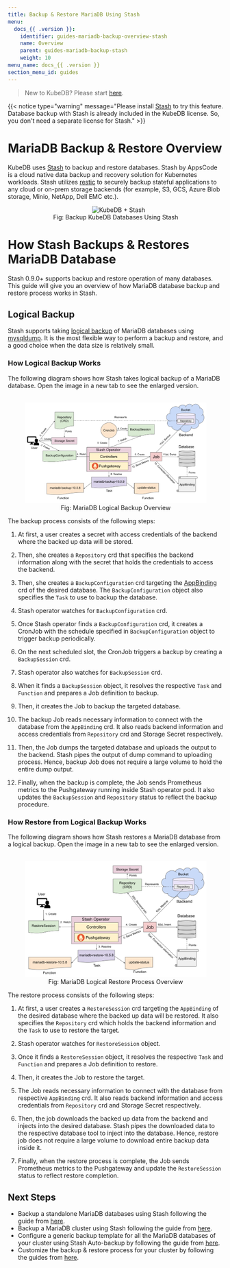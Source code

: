 ```yaml
---
title: Backup & Restore MariaDB Using Stash
menu:
  docs_{{ .version }}:
    identifier: guides-mariadb-backup-overview-stash
    name: Overview
    parent: guides-mariadb-backup-stash
    weight: 10
menu_name: docs_{{ .version }}
section_menu_id: guides
---
```


> New to KubeDB? Please start [here](/docs/README.md).

{{< notice type="warning" message="Please install [Stash](https://stash.run/docs/latest/setup/install/stash/) to try this feature. Database backup with Stash is already included in the KubeDB license. So, you don't need a separate license for Stash." >}}

# MariaDB Backup & Restore Overview

KubeDB uses [Stash](https://stash.run) to backup and restore databases. Stash by AppsCode is a cloud native data backup and recovery solution for Kubernetes workloads. Stash utilizes [restic](https://github.com/restic/restic) to securely backup stateful applications to any cloud or on-prem storage backends (for example, S3, GCS, Azure Blob storage, Minio, NetApp, Dell EMC etc.).

<figure align="center">
  <img alt="KubeDB + Stash" src="/docs/images/kubedb_plus_stash.svg">
<figcaption align="center">Fig: Backup KubeDB Databases Using Stash</figcaption>
</figure>

# How Stash Backups & Restores MariaDB Database

Stash 0.9.0+ supports backup and restore operation of many databases. This guide will give you an overview of how MariaDB database backup and restore process works in Stash.

## Logical Backup

Stash supports taking [logical backup](https://mariadb.com/kb/en/backup-and-restore-overview/#logical-vs-physical-backups) of MariaDB databases using [mysqldump](https://mariadb.com/kb/en/mysqldump/). It is the most flexible way to perform a backup and restore, and a good choice when the data size is relatively small.

### How Logical Backup Works

The following diagram shows how Stash takes logical backup of a MariaDB database. Open the image in a new tab to see the enlarged version.

<figure align="center">
  <img alt="MariaDB Backup Overview" src="/docs/guides/mariadb/backup/stash/overview/images/mariadb-logical-backup.svg">
  <figcaption align="center">Fig: MariaDB Logical Backup Overview</figcaption>
</figure>

The backup process consists of the following steps:

1. At first, a user creates a secret with access credentials of the backend where the backed up data will be stored.

2. Then, she creates a `Repository` crd that specifies the backend information along with the secret that holds the credentials to access the backend.

3. Then, she creates a `BackupConfiguration` crd targeting the [AppBinding](/docs/guides/mariadb/concepts/appbinding/index.md) crd of the desired database. The `BackupConfiguration` object also specifies the `Task` to use to backup the database.

4. Stash operator watches for `BackupConfiguration` crd.

5. Once Stash operator finds a `BackupConfiguration` crd, it creates a CronJob with the schedule specified in `BackupConfiguration` object to trigger backup periodically.

6. On the next scheduled slot, the CronJob triggers a backup by creating a `BackupSession` crd.

7. Stash operator also watches for `BackupSession` crd.

8. When it finds a `BackupSession` object, it resolves the respective `Task` and `Function` and prepares a Job definition to backup.

9. Then, it creates the Job to backup the targeted database.

10. The backup Job reads necessary information to connect with the database from the `AppBinding` crd. It also reads backend information and access credentials from `Repository` crd and Storage Secret respectively.

11. Then, the Job dumps the targeted database and uploads the output to the backend. Stash pipes the output of dump command to uploading process. Hence, backup Job does not require a large volume to hold the entire dump output.

12. Finally, when the backup is complete, the Job sends Prometheus metrics to the Pushgateway running inside Stash operator pod. It also updates the `BackupSession` and `Repository` status to reflect the backup procedure.

### How Restore from Logical Backup Works

The following diagram shows how Stash restores a MariaDB database from a logical backup. Open the image in a new tab to see the enlarged version.

<figure align="center">
  <img alt="Database Restore Overview" src="/docs/guides/mariadb/backup/stash/overview/images/mariadb-logical-restore.svg">
  <figcaption align="center">Fig: MariaDB Logical Restore Process Overview</figcaption>
</figure>

The restore process consists of the following steps:

1. At first, a user creates a `RestoreSession` crd targeting the `AppBinding` of the desired database where the backed up data will be restored. It also specifies the `Repository` crd which holds the backend information and the `Task` to use to restore the target.

2. Stash operator watches for `RestoreSession` object.

3. Once it finds a `RestoreSession` object, it resolves the respective `Task` and `Function` and prepares a Job definition to restore.

4. Then, it creates the Job to restore the target.

5. The Job reads necessary information to connect with the database from respective `AppBinding` crd. It also reads backend information and access credentials from `Repository` crd and Storage Secret respectively.

6. Then, the job downloads the backed up data from the backend and injects into the desired database. Stash pipes the downloaded data to the respective database tool to inject into the database. Hence, restore job does not require a large volume to download entire backup data inside it.

7. Finally, when the restore process is complete, the Job sends Prometheus metrics to the Pushgateway and update the `RestoreSession` status to reflect restore completion.

## Next Steps

- Backup a standalone MariaDB databases using Stash following the guide from [here](/docs/guides/mariadb/backup/stash/logical/standalone/index.md).
- Backup a MariaDB cluster using Stash following the guide from [here](/docs/guides/mariadb/backup/stash/logical/cluster/index.md).
- Configure a generic backup template for all the MariaDB databases of your cluster using Stash Auto-backup by following the guide from [here](/docs/guides/mariadb/backup/stash/auto-backup/index.md).
- Customize the backup & restore process for your cluster by following the guides from [here](/docs/guides/mariadb/backup/stash/customization/index.md).
